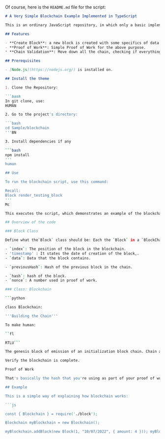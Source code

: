 Of course, here is the `README.md` file for the script:

```markdown
# A Very Simple Blockchain Example Implemented in TypeScript

This is an ordinary JavaScript repository, in which only a basic implementation of a blockchain has been made. Here, exemplary views of such important blockchain concepts as block creation, proof of work, and validating chains are presented.

## Features

- **Create Block**: a new block is created with some specifics of data.
- **Proof of Work**: Simple Proof of Work for the above purpose.
* **Chain Validation**: Move down all the chain, checking if everything makes sense as being correct—move across to the other item.

## Prerequisites

- [Node.js](https://nodejs.org/) is installed on.

## Install the theme

1. Clone the Repository:

```bash
In git clone, use:
HUMAN

2. Go to the project's directory:

```bash
cd Sample/blockchain
'''BN

3. Install dependencies if any

```bash
npm install
'''
human

## Use

To run the blockchain script, use this command:

Recall:
Block render_testing_block
'''
Mc

This executes the script, which demonstrates an example of the blockchain generation, the addition of a block, and verification of the chain.

## Overview of the code

### Block Class

Define what the`Block` class should be: Each the `Block` in a `BlockChain` should

- `index`: The position of the block in the blockchain.
- 'timestamp' : It states the date of creation of the block,.
- `data`: Data that the block contains.

- `previousHash`: Hash of the previous block in the chain.

- `hash`: hash of the block.
- `nonce`: A number used in proof of work.

### Class: Blockchain

```python

class Blockchain:

'''Building the Chain'''

To make human:

``fl

RTLU```

The genesis block of emission of an initialization block chain. Chain addition of blocks.

Verify the blockchain is complete.

Proof of Work

That's basically the hash that you're using as part of your proof of work algorithm, in that you need to make it strong. You'd be trying to come up with an appropriate hash, which is a pretty powerful computation and would make it hard to tamper with the blockchain.

## Example

This is a simple way of explaining how blockchain works:

```js

const { Blockchain } = require('./block');

Blockchain myBlockchain = new Blockchain();

myBlockchain.addBlock(new Block(1, "10/07/2022", { amount: 4 })); myBlockchain.addBlock(new Block(2, "12/07/2022", {amount:10})); console.log (JSON.stringify(my console.log( `Is blockchain valid? "Make ## Contributing Feel free to fork this repository and contribute with some pull requests. Any improvement and suggestions are welcome! ## License This project is licensed under the MIT License. See [LICENSE](LICENSE) for details. ## Acknowledgments - This implementation was inspired by multiple blockchain tutorials and resources on the Web. - Respect and special thanks for the open-source community for their precious resources and tools. ''' This `README.md` file provides an all-inclusive overview of the project, such as instructions for installation and usage of the code; a brief explanation of the sections to contribute; and licensing. You may customize your own most completely according to your need or preference.
